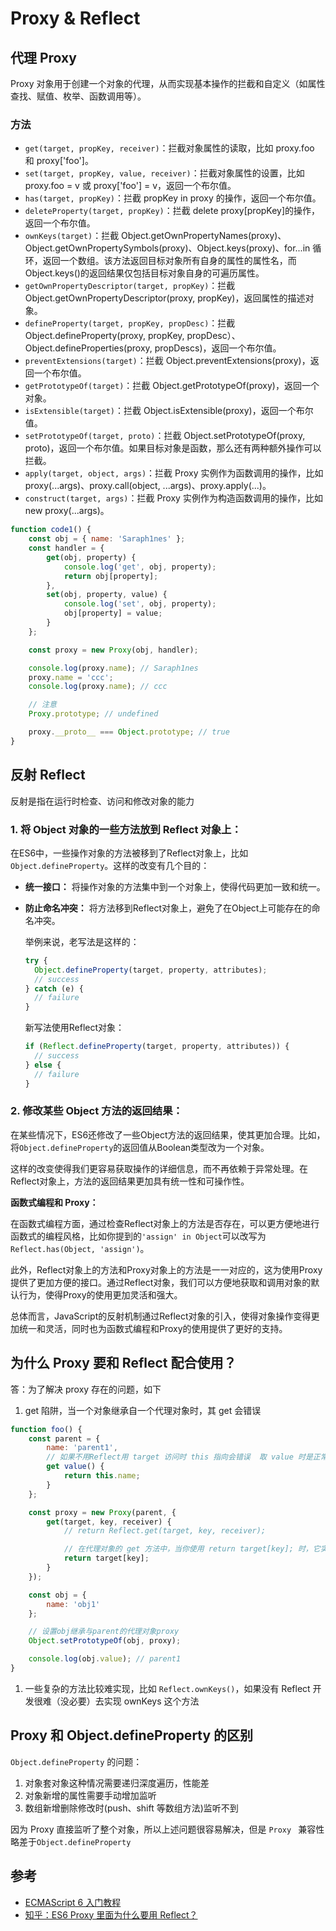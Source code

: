 # Proxy & Reflect

## 代理 Proxy

Proxy 对象用于创建一个对象的代理，从而实现基本操作的拦截和自定义（如属性查找、赋值、枚举、函数调用等）。

### 方法

- `get(target, propKey, receiver)`：拦截对象属性的读取，比如 proxy.foo 和 proxy['foo']。
- `set(target, propKey, value, receiver)`：拦截对象属性的设置，比如 proxy.foo = v 或 proxy['foo'] = v，返回一个布尔值。
- `has(target, propKey)`：拦截 propKey in proxy 的操作，返回一个布尔值。
- `deleteProperty(target, propKey)`：拦截 delete proxy[propKey]的操作，返回一个布尔值。
- `ownKeys(target)`：拦截 Object.getOwnPropertyNames(proxy)、Object.getOwnPropertySymbols(proxy)、Object.keys(proxy)、for...in 循环，返回一个数组。该方法返回目标对象所有自身的属性的属性名，而 Object.keys()的返回结果仅包括目标对象自身的可遍历属性。
- `getOwnPropertyDescriptor(target, propKey)`：拦截 Object.getOwnPropertyDescriptor(proxy, propKey)，返回属性的描述对象。
- `defineProperty(target, propKey, propDesc)`：拦截 Object.defineProperty(proxy, propKey, propDesc）、Object.defineProperties(proxy, propDescs)，返回一个布尔值。
- `preventExtensions(target)`：拦截 Object.preventExtensions(proxy)，返回一个布尔值。
- `getPrototypeOf(target)`：拦截 Object.getPrototypeOf(proxy)，返回一个对象。
- `isExtensible(target)`：拦截 Object.isExtensible(proxy)，返回一个布尔值。
- `setPrototypeOf(target, proto)`：拦截 Object.setPrototypeOf(proxy, proto)，返回一个布尔值。如果目标对象是函数，那么还有两种额外操作可以拦截。
- `apply(target, object, args)`：拦截 Proxy 实例作为函数调用的操作，比如 proxy(...args)、proxy.call(object, ...args)、proxy.apply(...)。
- `construct(target, args)`：拦截 Proxy 实例作为构造函数调用的操作，比如 new proxy(...args)。

```js
function code1() {
    const obj = { name: 'Saraph1nes' };
    const handler = {
        get(obj, property) {
            console.log('get', obj, property);
            return obj[property];
        },
        set(obj, property, value) {
            console.log('set', obj, property);
            obj[property] = value;
        }
    };

    const proxy = new Proxy(obj, handler);

    console.log(proxy.name); // Saraph1nes
    proxy.name = 'ccc';
    console.log(proxy.name); // ccc

    // 注意
    Proxy.prototype; // undefined

    proxy.__proto__ === Object.prototype; // true
}
```

## 反射 Reflect

反射是指在运行时检查、访问和修改对象的能力

### 1. 将 Object 对象的一些方法放到 Reflect 对象上：

在ES6中，一些操作对象的方法被移到了Reflect对象上，比如`Object.defineProperty`。这样的改变有几个目的：

- **统一接口：** 将操作对象的方法集中到一个对象上，使得代码更加一致和统一。

- **防止命名冲突：** 将方法移到Reflect对象上，避免了在Object上可能存在的命名冲突。

  举例来说，老写法是这样的：

  ```js
  try {
    Object.defineProperty(target, property, attributes);
    // success
  } catch (e) {
    // failure
  }
  ```

  新写法使用Reflect对象：

  ```js
  if (Reflect.defineProperty(target, property, attributes)) {
    // success
  } else {
    // failure
  }
  ```

### 2. 修改某些 Object 方法的返回结果：

在某些情况下，ES6还修改了一些Object方法的返回结果，使其更加合理。比如，将`Object.defineProperty`的返回值从Boolean类型改为一个对象。

这样的改变使得我们更容易获取操作的详细信息，而不再依赖于异常处理。在Reflect对象上，方法的返回结果更加具有统一性和可操作性。

**函数式编程和 Proxy：**

在函数式编程方面，通过检查Reflect对象上的方法是否存在，可以更方便地进行函数式的编程风格，比如你提到的`'assign' in Object`可以改写为`Reflect.has(Object, 'assign')`。

此外，Reflect对象上的方法和Proxy对象上的方法是一一对应的，这为使用Proxy提供了更加方便的接口。通过Reflect对象，我们可以方便地获取和调用对象的默认行为，使得Proxy的使用更加灵活和强大。

总体而言，JavaScript的反射机制通过Reflect对象的引入，使得对象操作变得更加统一和灵活，同时也为函数式编程和Proxy的使用提供了更好的支持。

## 为什么 Proxy 要和 Reflect 配合使用？

答：为了解决 proxy 存在的问题，如下

1. get 陷阱，当一个对象继承自一个代理对象时，其 get 会错误

```js
function foo() {
    const parent = {
        name: 'parent1',
        // 如果不用Reflect用 target 访问时 this 指向会错误  取 value 时是正常的  但是 name 改变时会有问题
        get value() {
            return this.name;
        }
    };

    const proxy = new Proxy(parent, {
        get(target, key, receiver) {
            // return Reflect.get(target, key, receiver);

            // 在代理对象的 get 方法中，当你使用 return target[key]; 时，它实际上是在直接访问 parent 对象的属性，而不是通过代理，这就导致了继承链的断裂
            return target[key];
        }
    });

    const obj = {
        name: 'obj1'
    };

    // 设置obj继承与parent的代理对象proxy
    Object.setPrototypeOf(obj, proxy);

    console.log(obj.value); // parent1
}
```

1. 一些复杂的方法比较难实现，比如 `Reflect.ownKeys()`，如果没有 Reflect 开发很难（没必要）去实现 ownKeys 这个方法

## Proxy 和 Object.defineProperty 的区别

`Object.defineProperty` 的问题：

1. 对象套对象这种情况需要递归深度遍历，性能差
2. 对象新增的属性需要手动增加监听
3. 数组新增删除修改时(push、shift 等数组方法)监听不到

因为 Proxy 直接监听了整个对象，所以上述问题很容易解决，但是 `Proxy ` 兼容性略差于`Object.defineProperty`

## 参考

- [ECMAScript 6 入门教程](https://es6.ruanyifeng.com/#docs/reflect)
- [知乎：ES6 Proxy 里面为什么要用 Reflect？](https://www.zhihu.com/question/460133198/answer/1894620996)

